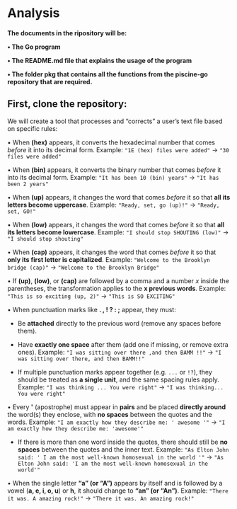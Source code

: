 
<h1>Analysis</h1>

<h4> The documents in the ripository will be:

• The Go program

• The README.md file that explains the usage of the program

• The folder pkg that contains all the functions from the piscine-go repository that are required.

</h4>

<h2> First, clone the repository:</h2>








We will create a tool that processes and “corrects” a user’s text file based on specific rules:

• When **(hex)** appears, it converts the hexadecimal number that comes *before* it into its decimal form.
Example: `"1E (hex) files were added"` → `"30 files were added"`

• When **(bin)** appears, it converts the binary number that comes *before* it into its decimal form.
Example: `"It has been 10 (bin) years"` → `"It has been 2 years"`

• When **(up)** appears, it changes the word that comes *before* it so that **all its letters become uppercase**.
Example: `"Ready, set, go (up)!"` → `"Ready, set, GO!"`

• When **(low)** appears, it changes the word that comes *before* it so that **all its letters become lowercase**.
Example: `"I should stop SHOUTING (low)"` → `"I should stop shouting"`

• When **(cap)** appears, it changes the word that comes *before* it so that **only its first letter is capitalized**.
Example: `"Welcome to the Brooklyn bridge (cap)"` → `"Welcome to the Brooklyn Bridge"`

• If **(up)**, **(low)**, or **(cap)** are followed by a comma and a number *x* inside the parentheses, the transformation applies to the **x previous words**.
Example: `"This is so exciting (up, 2)"` → `"This is SO EXCITING"`

• When punctuation marks like **. , ! ? : ;** appear, they must:

* Be **attached** directly to the previous word (remove any spaces before them).

* Have **exactly one space** after them (add one if missing, or remove extra ones).
  Example: `"I was sitting over there ,and then BAMM !!"` → `"I was sitting over there, and then BAMM!!"`

* If multiple punctuation marks appear together (e.g. `...` or `!?`), they should be treated as **a single unit**, and the same spacing rules apply.
  Example: `"I was thinking ... You were right"` → `"I was thinking... You were right"`

• Every **'** (apostrophe) must appear in **pairs** and be placed **directly around** the word(s) they enclose, with **no spaces** between the quotes and the words.
Example: `"I am exactly how they describe me: ' awesome '"` → `"I am exactly how they describe me: 'awesome'"`

* If there is more than one word inside the quotes, there should still be **no spaces** between the quotes and the inner text.
  Example: `"As Elton John said: ' I am the most well-known homosexual in the world '"` → `"As Elton John said: 'I am the most well-known homosexual in the world'"`

• When the single letter **“a” (or “A”)** appears by itself and is followed by a vowel (**a, e, i, o, u**) or **h**, it should change to **“an” (or “An”)**.
Example: `"There it was. A amazing rock!"` → `"There it was. An amazing rock!"`
